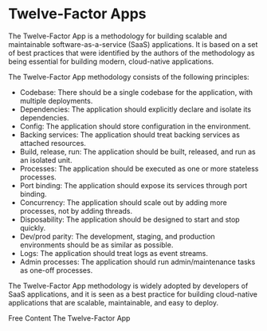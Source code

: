 # Twelve-Factor Apps

The Twelve-Factor App is a methodology for building scalable and maintainable software-as-a-service (SaaS) applications. It is based on a set of best practices that were identified by the authors of the methodology as being essential for building modern, cloud-native applications.

The Twelve-Factor App methodology consists of the following principles:

* Codebase: There should be a single codebase for the application, with multiple deployments.
* Dependencies: The application should explicitly declare and isolate its dependencies.
* Config: The application should store configuration in the environment.
* Backing services: The application should treat backing services as attached resources.
* Build, release, run: The application should be built, released, and run as an isolated unit.
* Processes: The application should be executed as one or more stateless processes.
* Port binding: The application should expose its services through port binding.
* Concurrency: The application should scale out by adding more processes, not by adding threads.
* Disposability: The application should be designed to start and stop quickly.
* Dev/prod parity: The development, staging, and production environments should be as similar as possible.
* Logs: The application should treat logs as event streams.
* Admin processes: The application should run admin/maintenance tasks as one-off processes.

The Twelve-Factor App methodology is widely adopted by developers of SaaS applications, and it is seen as a best practice for building cloud-native applications that are scalable, maintainable, and easy to deploy.

<ResourceGroupTitle>Free Content</ResourceGroupTitle>
<BadgeLink colorScheme='yellow' badgeText='Read' href='https://12factor.net/'>The Twelve-Factor App</BadgeLink>
